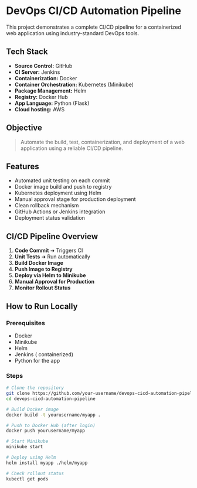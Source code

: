 # DevOps CI/CD Automation Pipeline

This project demonstrates a complete CI/CD pipeline for a containerized web application using industry-standard DevOps tools.

## Tech Stack

- **Source Control:** GitHub
- **CI Server:** Jenkins
- **Containerization:** Docker
- **Container Orchestration:** Kubernetes (Minikube)
- **Package Management:** Helm
- **Registry:** Docker Hub 
- **App Language:** Python (Flask)
- **Cloud hosting:** AWS

## Objective

> Automate the build, test, containerization, and deployment of a web application using a reliable CI/CD pipeline.

## Features

- Automated unit testing on each commit
- Docker image build and push to registry
- Kubernetes deployment using Helm
- Manual approval stage for production deployment
- Clean rollback mechanism
- GitHub Actions or Jenkins integration
- Deployment status validation


##  CI/CD Pipeline Overview

1. **Code Commit** ➜ Triggers CI
2. **Unit Tests** ➜ Run automatically
3. **Build Docker Image**
4. **Push Image to Registry**
5. **Deploy via Helm to Minikube**
6. **Manual Approval for Production**
7. **Monitor Rollout Status**

##  How to Run Locally

### Prerequisites

- Docker
- Minikube
- Helm
- Jenkins ( containerized)
- Python for the app

### Steps

```bash
# Clone the repository
git clone https://github.com/your-username/devops-cicd-automation-pipeline.git
cd devops-cicd-automation-pipeline

# Build Docker image
docker build -t yourusername/myapp .

# Push to Docker Hub (after login)
docker push yourusername/myapp

# Start Minikube
minikube start

# Deploy using Helm
helm install myapp ./helm/myapp

# Check rollout status
kubectl get pods



